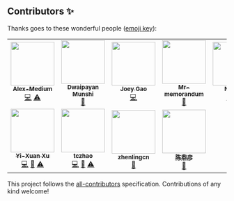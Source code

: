 
## Contributors ✨

Thanks goes to these wonderful people ([emoji key](https://allcontributors.org/docs/en/emoji-key)):

<!-- ALL-CONTRIBUTORS-LIST:START - Do not remove or modify this section -->
<!-- prettier-ignore-start -->
<!-- markdownlint-disable -->
<table>
  <tr>
    <td align="center"><a href="http://alex-medium.github.io"><img src="https://avatars.githubusercontent.com/u/78067955?v=4?s=100" width="100px;" alt=""/><br /><sub><b>Alex-Medium</b></sub></a><br /><a href="https://github.com/LAMDA-NJU/Deep-Forest/commits?author=Alex-Medium" title="Code">💻</a> <a href="https://github.com/LAMDA-NJU/Deep-Forest/commits?author=Alex-Medium" title="Tests">⚠️</a></td>
    <td align="center"><a href="https://github.com/dwaipayan05"><img src="https://avatars.githubusercontent.com/u/53687927?v=4?s=100" width="100px;" alt=""/><br /><sub><b>Dwaipayan Munshi</b></sub></a><br /><a href="https://github.com/LAMDA-NJU/Deep-Forest/commits?author=dwaipayan05" title="Documentation">📖</a></td>
    <td align="center"><a href="https://github.com/pjgao"><img src="https://avatars.githubusercontent.com/u/22350313?v=4?s=100" width="100px;" alt=""/><br /><sub><b>Joey Gao</b></sub></a><br /><a href="https://github.com/LAMDA-NJU/Deep-Forest/commits?author=pjgao" title="Code">💻</a></td>
    <td align="center"><a href="https://github.com/Mr-memorandum"><img src="https://avatars.githubusercontent.com/u/33889145?v=4?s=100" width="100px;" alt=""/><br /><sub><b>Mr-memorandum</b></sub></a><br /><a href="https://github.com/LAMDA-NJU/Deep-Forest/issues?q=author%3AMr-memorandum" title="Bug reports">🐛</a></td>
    <td align="center"><a href="https://github.com/NiMaZi"><img src="https://avatars.githubusercontent.com/u/19431549?v=4?s=100" width="100px;" alt=""/><br /><sub><b>NiMaZi</b></sub></a><br /><a href="https://github.com/LAMDA-NJU/Deep-Forest/commits?author=NiMaZi" title="Code">💻</a> <a href="https://github.com/LAMDA-NJU/Deep-Forest/commits?author=NiMaZi" title="Tests">⚠️</a></td>
    <td align="center"><a href="https://github.com/T-Allen-sudo"><img src="https://avatars.githubusercontent.com/u/65913092?v=4?s=100" width="100px;" alt=""/><br /><sub><b>T-Allen-sudo</b></sub></a><br /><a href="#maintenance-T-Allen-sudo" title="Maintenance">🚧</a> <a href="https://github.com/LAMDA-NJU/Deep-Forest/commits?author=T-Allen-sudo" title="Tests">⚠️</a></td>
    <td align="center"><a href="https://github.com/zzzzwj"><img src="https://avatars.githubusercontent.com/u/23235538?v=4?s=100" width="100px;" alt=""/><br /><sub><b>Wenjie Zhang</b></sub></a><br /><a href="https://github.com/LAMDA-NJU/Deep-Forest/commits?author=zzzzwj" title="Code">💻</a> <a href="https://github.com/LAMDA-NJU/Deep-Forest/commits?author=zzzzwj" title="Tests">⚠️</a></td>
  </tr>
  <tr>
    <td align="center"><a href="https://github.com/xuyxu"><img src="https://avatars.githubusercontent.com/u/22359569?v=4?s=100" width="100px;" alt=""/><br /><sub><b>Yi-Xuan Xu</b></sub></a><br /><a href="https://github.com/LAMDA-NJU/Deep-Forest/commits?author=xuyxu" title="Code">💻</a> <a href="https://github.com/LAMDA-NJU/Deep-Forest/commits?author=xuyxu" title="Documentation">📖</a> <a href="https://github.com/LAMDA-NJU/Deep-Forest/commits?author=xuyxu" title="Tests">⚠️</a></td>
    <td align="center"><a href="https://www.linkedin.com/in/tczhao/"><img src="https://avatars.githubusercontent.com/u/20961507?v=4?s=100" width="100px;" alt=""/><br /><sub><b>tczhao</b></sub></a><br /><a href="https://github.com/LAMDA-NJU/Deep-Forest/commits?author=tczhao" title="Code">💻</a> <a href="https://github.com/LAMDA-NJU/Deep-Forest/commits?author=tczhao" title="Documentation">📖</a> <a href="https://github.com/LAMDA-NJU/Deep-Forest/commits?author=tczhao" title="Tests">⚠️</a></td>
    <td align="center"><a href="https://github.com/zhenlingcn"><img src="https://avatars.githubusercontent.com/u/18747119?v=4?s=100" width="100px;" alt=""/><br /><sub><b>zhenlingcn</b></sub></a><br /><a href="https://github.com/LAMDA-NJU/Deep-Forest/issues?q=author%3Azhenlingcn" title="Bug reports">🐛</a></td>
    <td align="center"><a href="https://github.com/chendingyan"><img src="https://avatars.githubusercontent.com/u/16874978?v=4?s=100" width="100px;" alt=""/><br /><sub><b>陈鼎彦</b></sub></a><br /><a href="https://github.com/LAMDA-NJU/Deep-Forest/issues?q=author%3Achendingyan" title="Bug reports">🐛</a></td>
  </tr>
</table>

<!-- markdownlint-restore -->
<!-- prettier-ignore-end -->

<!-- ALL-CONTRIBUTORS-LIST:END -->

This project follows the [all-contributors](https://github.com/all-contributors/all-contributors) specification. Contributions of any kind welcome!
